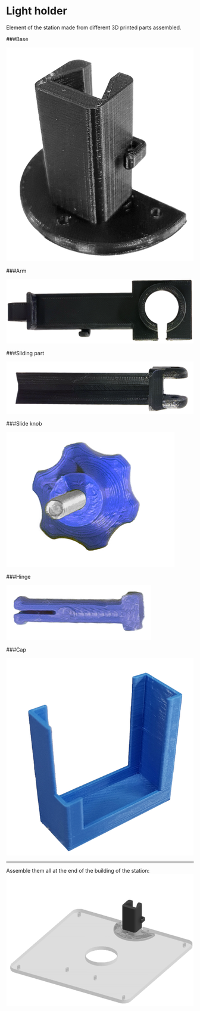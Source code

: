 # Light holder

Element of the station made from different 3D printed parts assembled.


###Base

![](images/base.png "")

###Arm

![](images/partelight.png "")


###Sliding part

![](images/partelighthold.png "")

###Slide knob


![](images/parteligh.png "")



###Hinge


![](images/partelightholder.png "")


###Cap

![](images/cap.png "")

 ---
Assemble them all at the end of the building of the station:
![](images/Anim.gif "")